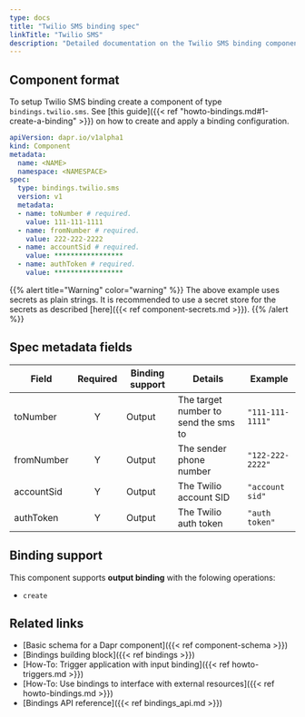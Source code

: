 ```yaml
---
type: docs
title: "Twilio SMS binding spec"
linkTitle: "Twilio SMS"
description: "Detailed documentation on the Twilio SMS binding component"
---
```


## Component format

To setup Twilio SMS binding create a component of type `bindings.twilio.sms`. See [this guide]({{< ref "howto-bindings.md#1-create-a-binding" >}}) on how to create and apply a binding configuration.



```yaml
apiVersion: dapr.io/v1alpha1
kind: Component
metadata:
  name: <NAME>
  namespace: <NAMESPACE>
spec:
  type: bindings.twilio.sms
  version: v1
  metadata:
  - name: toNumber # required.
    value: 111-111-1111
  - name: fromNumber # required.
    value: 222-222-2222
  - name: accountSid # required.
    value: *****************
  - name: authToken # required.
    value: *****************
```
{{% alert title="Warning" color="warning" %}}
The above example uses secrets as plain strings. It is recommended to use a secret store for the secrets as described [here]({{< ref component-secrets.md >}}).
{{% /alert %}}

## Spec metadata fields

| Field              | Required | Binding support |  Details | Example |
|--------------------|:--------:|------------|-----|---------|
| toNumber | Y | Output | The target number to send the sms to | `"111-111-1111"` |
| fromNumber | Y | Output | The sender phone number | `"122-222-2222"` |
| accountSid | Y | Output | The Twilio account SID | `"account sid"` |
| authToken | Y | Output | The Twilio auth token | `"auth token"` |

## Binding support

This component supports **output binding** with the folowing operations:

- `create`


## Related links

- [Basic schema for a Dapr component]({{< ref component-schema >}})
- [Bindings building block]({{< ref bindings >}})
- [How-To: Trigger application with input binding]({{< ref howto-triggers.md >}})
- [How-To: Use bindings to interface with external resources]({{< ref howto-bindings.md >}})
- [Bindings API reference]({{< ref bindings_api.md >}})
